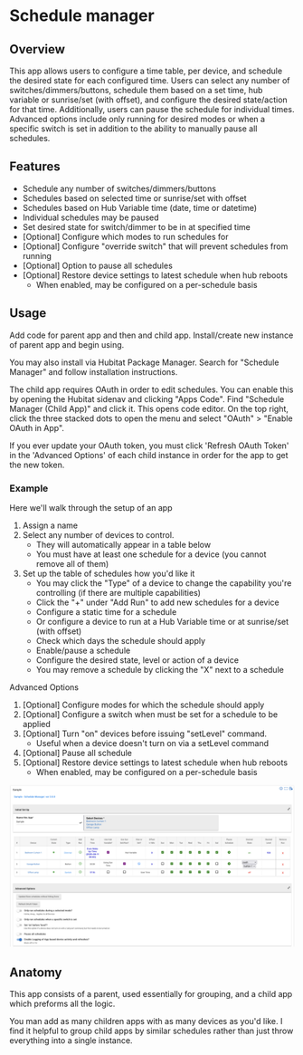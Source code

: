 # Schedule manager

## Overview
This app allows users to configure a time table, per device, and schedule the desired state for each configured time. 
Users can select any number of switches/dimmers/buttons, schedule them based on a set time, hub variable or sunrise/set (with offset), 
and configure the desired state/action for that time. Additionally, users can pause the schedule for individual times. 
Advanced options include only running for desired modes or when a specific switch is set in addition to the ability 
to manually pause all schedules.

## Features
- Schedule any number of switches/dimmers/buttons
- Schedules based on selected time or sunrise/set with offset
- Schedules based on Hub Variable time (date, time or datetime)
- Individual schedules may be paused
- Set desired state for switch/dimmer to be in at specified time
- [Optional] Configure which modes to run schedules for
- [Optional] Configure "override switch" that will prevent schedules from running
- [Optional] Option to pause all schedules
- [Optional] Restore device settings to latest schedule when hub reboots
  - When enabled, may be configured on a per-schedule basis

## Usage
Add code for parent app and then and child app. Install/create new instance of parent app and begin using.

You may also install via Hubitat Package Manager. Search for "Schedule Manager" and follow installation instructions.

The child app requires OAuth in order to edit schedules. You can enable this by opening the Hubitat sidenav and clicking 
"Apps Code". Find "Schedule Manager (Child App)" and click it. This opens code editor. On the top right, click the 
three stacked dots to open the menu and select "OAuth" > "Enable OAuth in App". 

If you ever update your OAuth token, you must click 'Refresh OAuth Token' in the 'Advanced Options' of each child 
instance in order for the app to get the new token.

### Example
Here we'll walk through the setup of an app
1. Assign a name
2. Select any number of devices to control.
    - They will automatically appear in a table below
    - You must have at least one schedule for a device (you cannot remove all of them)
3. Set up the table of schedules how you'd like it
   - You may click the "Type" of a device to change the capability you're controlling (if there are multiple capabilities)
   - Click the "+" under "Add Run" to add new schedules for a device
   - Configure a static time for a schedule
   - Or configure a device to run at a Hub Variable time or at sunrise/set (with offset)
   - Check which days the schedule should apply
   - Enable/pause a schedule
   - Configure the desired state, level or action of a device
   - You may remove a schedule by clicking the "X" next to a schedule

Advanced Options
1. [Optional] Configure modes for which the schedule should apply
2. [Optional] Configure a switch when must be set for a schedule to be applied 
3. [Optional] Turn "on" devices before issuing "setLevel" command.
   - Useful when a device doesn't turn on via a setLevel command
4. [Optional] Pause all schedule
5. [Optional] Restore device settings to latest schedule when hub reboots
   - When enabled, may be configured on a per-schedule basis

![example-setup.png](./example-setup.png)

## Anatomy
This app consists of a parent, used essentially for grouping, and a child app which preforms all the logic. 

You man add as many children apps with as many devices as you'd like. I find it helpful to group child apps by similar
schedules rather than just throw everything into a single instance.